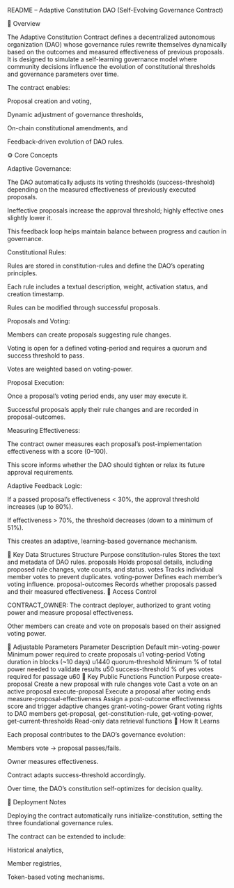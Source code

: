 README – Adaptive Constitution DAO (Self-Evolving Governance Contract)

📜 Overview

The Adaptive Constitution Contract defines a decentralized autonomous organization (DAO) whose governance rules rewrite themselves dynamically based on the outcomes and measured effectiveness of previous proposals. It is designed to simulate a self-learning governance model where community decisions influence the evolution of constitutional thresholds and governance parameters over time.

The contract enables:

Proposal creation and voting,

Dynamic adjustment of governance thresholds,

On-chain constitutional amendments, and

Feedback-driven evolution of DAO rules.

⚙️ Core Concepts

Adaptive Governance:

The DAO automatically adjusts its voting thresholds (success-threshold) depending on the measured effectiveness of previously executed proposals.

Ineffective proposals increase the approval threshold; highly effective ones slightly lower it.

This feedback loop helps maintain balance between progress and caution in governance.

Constitutional Rules:

Rules are stored in constitution-rules and define the DAO’s operating principles.

Each rule includes a textual description, weight, activation status, and creation timestamp.

Rules can be modified through successful proposals.

Proposals and Voting:

Members can create proposals suggesting rule changes.

Voting is open for a defined voting-period and requires a quorum and success threshold to pass.

Votes are weighted based on voting-power.

Proposal Execution:

Once a proposal’s voting period ends, any user may execute it.

Successful proposals apply their rule changes and are recorded in proposal-outcomes.

Measuring Effectiveness:

The contract owner measures each proposal’s post-implementation effectiveness with a score (0–100).

This score informs whether the DAO should tighten or relax its future approval requirements.

Adaptive Feedback Logic:

If a passed proposal’s effectiveness < 30%, the approval threshold increases (up to 80%).

If effectiveness > 70%, the threshold decreases (down to a minimum of 51%).

This creates an adaptive, learning-based governance mechanism.

🧩 Key Data Structures
Structure	Purpose
constitution-rules	Stores the text and metadata of DAO rules.
proposals	Holds proposal details, including proposed rule changes, vote counts, and status.
votes	Tracks individual member votes to prevent duplicates.
voting-power	Defines each member’s voting influence.
proposal-outcomes	Records whether proposals passed and their measured effectiveness.
🔐 Access Control

CONTRACT_OWNER: The contract deployer, authorized to grant voting power and measure proposal effectiveness.

Other members can create and vote on proposals based on their assigned voting power.

🧮 Adjustable Parameters
Parameter	Description	Default
min-voting-power	Minimum power required to create proposals	u1
voting-period	Voting duration in blocks (~10 days)	u1440
quorum-threshold	Minimum % of total power needed to validate results	u50
success-threshold	% of yes votes required for passage	u60
🔧 Key Public Functions
Function	Purpose
create-proposal	Create a new proposal with rule changes
vote	Cast a vote on an active proposal
execute-proposal	Execute a proposal after voting ends
measure-proposal-effectiveness	Assign a post-outcome effectiveness score and trigger adaptive changes
grant-voting-power	Grant voting rights to DAO members
get-proposal, get-constitution-rule, get-voting-power, get-current-thresholds	Read-only data retrieval functions
🧠 How It Learns

Each proposal contributes to the DAO’s governance evolution:

Members vote → proposal passes/fails.

Owner measures effectiveness.

Contract adapts success-threshold accordingly.

Over time, the DAO’s constitution self-optimizes for decision quality.

🚀 Deployment Notes

Deploying the contract automatically runs initialize-constitution, setting the three foundational governance rules.

The contract can be extended to include:

Historical analytics,

Member registries,

Token-based voting mechanisms.